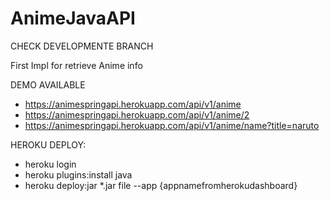 # AnimeJavaAPI

CHECK DEVELOPMENTE BRANCH

First Impl for retrieve Anime info

DEMO AVAILABLE
- https://animespringapi.herokuapp.com/api/v1/anime
- https://animespringapi.herokuapp.com/api/v1/anime/2
- https://animespringapi.herokuapp.com/api/v1/anime/name?title=naruto


HEROKU DEPLOY:
- heroku login
- heroku plugins:install java
- heroku deploy:jar *.jar file --app {appnamefromherokudashboard}
